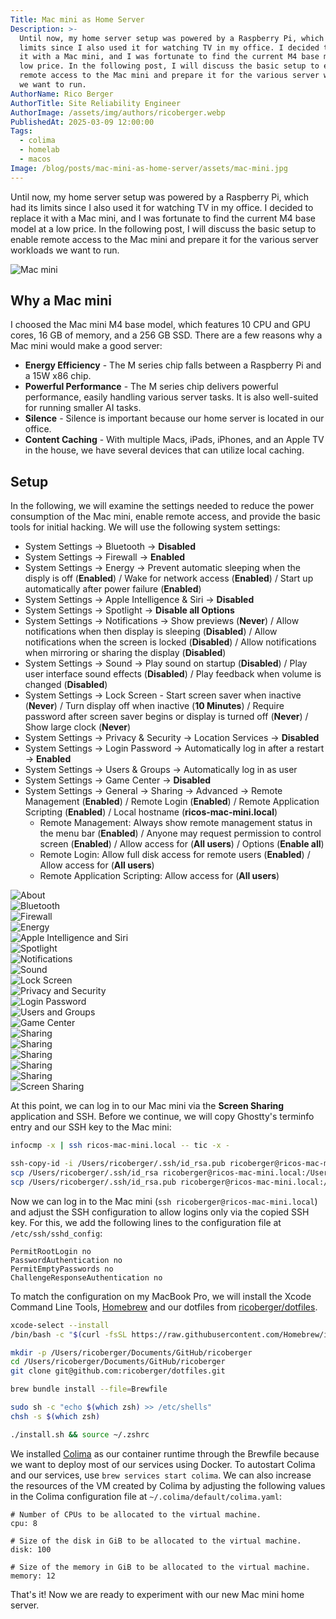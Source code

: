 ```yaml
---
Title: Mac mini as Home Server
Description: >-
  Until now, my home server setup was powered by a Raspberry Pi, which had its
  limits since I also used it for watching TV in my office. I decided to replace
  it with a Mac mini, and I was fortunate to find the current M4 base model at a
  low price. In the following post, I will discuss the basic setup to enable
  remote access to the Mac mini and prepare it for the various server workloads
  we want to run.
AuthorName: Rico Berger
AuthorTitle: Site Reliability Engineer
AuthorImage: /assets/img/authors/ricoberger.webp
PublishedAt: 2025-03-09 12:00:00
Tags:
  - colima
  - homelab
  - macos
Image: /blog/posts/mac-mini-as-home-server/assets/mac-mini.jpg
---
```


Until now, my home server setup was powered by a Raspberry Pi, which had its
limits since I also used it for watching TV in my office. I decided to replace
it with a Mac mini, and I was fortunate to find the current M4 base model at a
low price. In the following post, I will discuss the basic setup to enable
remote access to the Mac mini and prepare it for the various server workloads we
want to run.

![Mac mini](./assets/mac-mini.jpg)

## Why a Mac mini

I choosed the Mac mini M4 base model, which features 10 CPU and GPU cores, 16 GB
of memory, and a 256 GB SSD. There are a few reasons why a Mac mini would make a
good server:

- **Energy Efficiency** - The M series chip falls between a Raspberry Pi and a
  15W x86 chip.
- **Powerful Performance** - The M series chip delivers powerful performance,
  easily handling various server tasks. It is also well-suited for running
  smaller AI tasks.
- **Silence** - Silence is important because our home server is located in our
  office.
- **Content Caching** - With multiple Macs, iPads, iPhones, and an Apple TV in
  the house, we have several devices that can utilize local caching.

## Setup

In the following, we will examine the settings needed to reduce the power
consumption of the Mac mini, enable remote access, and provide the basic tools
for initial hacking. We will use the following system settings:

- System Settings -> Bluetooth -> **Disabled**
- System Settings -> Firewall -> **Enabled**
- System Settings -> Energy -> Prevent automatic sleeping when the disply is off
  (**Enabled**) / Wake for network access (**Enabled**) / Start up automatically
  after power failure (**Enabled**)
- System Settings -> Apple Intelligence & Siri -> **Disabled**
- System Settings -> Spotlight -> **Disable all Options**
- System Settings -> Notifications -> Show previews (**Never**) / Allow
  notifications when then display is sleeping (**Disabled**) / Allow
  notifications when the screen is locked (**Disabled**) / Allow notifications
  when mirroring or sharing the display (**Disabled**)
- System Settings -> Sound -> Play sound on startup (**Disabled**) / Play user
  interface sound effects (**Disabled**) / Play feedback when volume is changed
  (**Disabled**)
- System Settings -> Lock Screen - Start screen saver when inactive (**Never**)
  / Turn display off when inactive (**10 Minutes**) / Require password after
  screen saver begins or display is turned off (**Never**) / Show large clock
  (**Never**)
- System Settings -> Privacy & Security -> Location Services -> **Disabled**
- System Settings -> Login Password -> Automatically log in after a restart ->
  **Enabled**
- System Settings -> Users & Groups -> Automatically log in as user
- System Settings -> Game Center -> **Disabled**
- System Settings -> General -> Sharing -> Advanced -> Remote Management
  (**Enabled**) / Remote Login (**Enabled**) / Remote Application Scripting
  (**Enabled**) / Local hostname (**ricos-mac-mini.local**)
  - Remote Management: Always show remote management status in the menu bar
    (**Enabled**) / Anyone may request permission to control screen
    (**Enabled**) / Allow access for (**All users**) / Options (**Enable all**)
  - Remote Login: Allow full disk access for remote users (**Enabled**) / Allow
    access for (**All users**)
  - Remote Application Scripting: Allow access for (**All users**)

<div class="grid grid-cols-2 md:grid-cols-4 gap-4">
  <div>
    <img class="h-auto max-w-full" src="./assets/screenshot-1-about.png" alt="About">
  </div>
  <div>
    <img class="h-auto max-w-full" src="./assets/screenshot-2-bluetooth.png" alt="Bluetooth">
  </div>
  <div>
    <img class="h-auto max-w-full" src="./assets/screenshot-3-firewall.png" alt="Firewall">
  </div>
  <div>
    <img class="h-auto max-w-full" src="./assets/screenshot-4-energy.png" alt="Energy">
  </div>
  <div>
    <img class="h-auto max-w-full" src="./assets/screenshot-5-apple-intelligence-and-siri.png" alt="Apple Intelligence and Siri">
  </div>
  <div>
    <img class="h-auto max-w-full" src="./assets/screenshot-6-spotlight.png" alt="Spotlight">
  </div>
  <div>
    <img class="h-auto max-w-full" src="./assets/screenshot-7-notifications.png" alt="Notifications">
  </div>
  <div>
    <img class="h-auto max-w-full" src="./assets/screenshot-8-sound.png" alt="Sound">
  </div>
  <div>
    <img class="h-auto max-w-full" src="./assets/screenshot-9-lock-screen.png" alt="Lock Screen">
  </div>
  <div>
    <img class="h-auto max-w-full" src="./assets/screenshot-10-privacy-and-security.png" alt="Privacy and Security">
  </div>
  <div>
    <img class="h-auto max-w-full" src="./assets/screenshot-11-login-password.png" alt="Login Password">
  </div>
  <div>
    <img class="h-auto max-w-full" src="./assets/screenshot-12-users-and-groups.png" alt="Users and Groups">
  </div>
  <div>
    <img class="h-auto max-w-full" src="./assets/screenshot-13-game-center.png" alt="Game Center">
  </div>
  <div>
    <img class="h-auto max-w-full" src="./assets/screenshot-14-sharing-1.png" alt="Sharing">
  </div>
  <div>
    <img class="h-auto max-w-full" src="./assets/screenshot-15-sharing-2.png" alt="Sharing">
  </div>
  <div>
    <img class="h-auto max-w-full" src="./assets/screenshot-16-sharing-3.png" alt="Sharing">
  </div>
  <div>
    <img class="h-auto max-w-full" src="./assets/screenshot-17-sharing-4.png" alt="Sharing">
  </div>
  <div>
    <img class="h-auto max-w-full" src="./assets/screenshot-18-sharing-5.png" alt="Sharing">
  </div>
  <div>
    <img class="h-auto max-w-full" src="./assets/screenshot-19-screen-sharing.png" alt="Screen Sharing">
  </div>
</div>

At this point, we can log in to our Mac mini via the **Screen Sharing**
application and SSH. Before we continue, we will copy Ghostty's terminfo entry
and our SSH key to the Mac mini:

```sh
infocmp -x | ssh ricos-mac-mini.local -- tic -x -

ssh-copy-id -i /Users/ricoberger/.ssh/id_rsa.pub ricoberger@ricos-mac-mini.local
scp /Users/ricoberger/.ssh/id_rsa ricoberger@ricos-mac-mini.local:/Users/ricoberger/.ssh/id_rsa
scp /Users/ricoberger/.ssh/id_rsa.pub ricoberger@ricos-mac-mini.local:/Users/ricoberger/.ssh/id_rsa.pub
```

Now we can log in to the Mac mini (`ssh ricoberger@ricos-mac-mini.local`) and
adjust the SSH configuration to allow logins only via the copied SSH key. For
this, we add the following lines to the configuration file at
`/etc/ssh/sshd_config`:

```plaintext
PermitRootLogin no
PasswordAuthentication no
PermitEmptyPasswords no
ChallengeResponseAuthentication no
```

To match the configuration on my MacBook Pro, we will install the Xcode Command
Line Tools, [Homebrew](https://brew.sh/) and our dotfiles from
[ricoberger/dotfiles](https://github.com/ricoberger/dotfiles).

```sh
xcode-select --install
/bin/bash -c "$(curl -fsSL https://raw.githubusercontent.com/Homebrew/install/HEAD/install.sh)"

mkdir -p /Users/ricoberger/Documents/GitHub/ricoberger
cd /Users/ricoberger/Documents/GitHub/ricoberger
git clone git@github.com:ricoberger/dotfiles.git

brew bundle install --file=Brewfile

sudo sh -c "echo $(which zsh) >> /etc/shells"
chsh -s $(which zsh)

./install.sh && source ~/.zshrc
```

We installed [Colima](https://github.com/abiosoft/colima) as our container
runtime through the Brewfile because we want to deploy most of our services
using Docker. To autostart Colima and our services, use
`brew services start colima`. We can also increase the resources of the VM
created by Colima by adjusting the following values in the Colima configuration
file at `~/.colima/default/colima.yaml`:

```plaintext
# Number of CPUs to be allocated to the virtual machine.
cpu: 8

# Size of the disk in GiB to be allocated to the virtual machine.
disk: 100

# Size of the memory in GiB to be allocated to the virtual machine.
memory: 12
```

That's it! Now we are ready to experiment with our new Mac mini home server.
